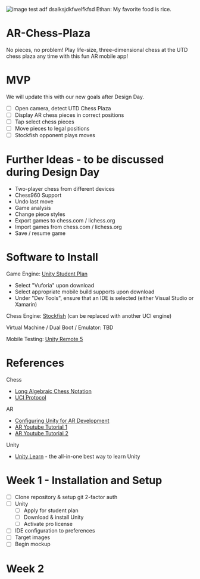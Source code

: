 ![image](https://user-images.githubusercontent.com/34562020/133207872-9201a1ee-c494-4ae8-90de-ed9a4081ac73.png)
test adf dsalksjdkfwelfkfsd
Ethan: My favorite food is rice. 

# AR-Chess-Plaza
No pieces, no problem! Play life-size, three-dimensional chess at the UTD chess plaza any time with this fun AR mobile app!

# MVP
We will update this with our new goals after Design Day.
 * [ ] Open camera, detect UTD Chess Plaza
 * [ ] Display AR chess pieces in correct positions
 * [ ] Tap select chess pieces
 * [ ] Move pieces to legal positions
 * [ ] Stockfish opponent plays moves

# Further Ideas - to be discussed during Design Day
* Two-player chess from different devices
* Chess960 Support
* Undo last move
* Game analysis
* Change piece styles
* Export games to chess.com / lichess.org
* Import games from chess.com / lichess.org
* Save / resume game

# Software to Install

Game Engine: [Unity Student Plan](https://unity.com/es/products/unity-student)
* Select "Vuforia" upon download
* Select appropriate mobile build supports upon download
* Under "Dev Tools", ensure that an IDE is selected (either Visual Studio or Xamarin)

Chess Engine: [Stockfish](https://stockfishchess.org/download/) (can be replaced with another UCI engine)

Virtual Machine / Dual Boot / Emulator: TBD

Mobile Testing: [Unity Remote 5](https://play.google.com/store/apps/details?id=com.unity3d.mobileremote&hl=en_US&gl=US)

# References
Chess
* [Long Algebraic Chess Notation](https://en.wikipedia.org/wiki/Algebraic_notation_(chess)#Long_algebraic_notation)
* [UCI Protocol](https://www.shredderchess.com/download/div/uci.zip)

AR
* [Configuring Unity for AR Development](https://learn.unity.com/tutorial/configuring-unity-for-ar-development#)
* [AR Youtube Tutorial 1](https://www.youtube.com/watch?v=cCOLdX1JMo4)
* [AR Youtube Tutorial 2](https://www.youtube.com/watch?v=uXNjNcqW4kY)

Unity
* [Unity Learn](https://learn.unity.com/) - the all-in-one best way to learn Unity

# Week 1 - Installation and Setup
 * [ ] Clone repository & setup git 2-factor auth
 * [ ] Unity
     * [ ] Apply for student plan
     * [ ] Download & install Unity
     * [ ] Activate pro license
 * [ ] IDE configuration to preferences
 * [ ] Target images
 * [ ] Begin mockup

# Week 2

